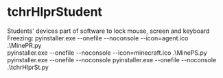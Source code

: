 # tchrHlprStudent
Students' devices part of software to lock mouse, screen and keyboard  
Freezing:
pyinstaller.exe --onefile --noconsole --icon=agent.ico .\MinePR.py  
pyinstaller.exe --onefile --noconsole --icon=minecraft.ico .\MinePS.py  
pyinstaller.exe --onefile --noconsole pyinstaller.exe --onefile --noconsole .\tchrHlprSt.py  
